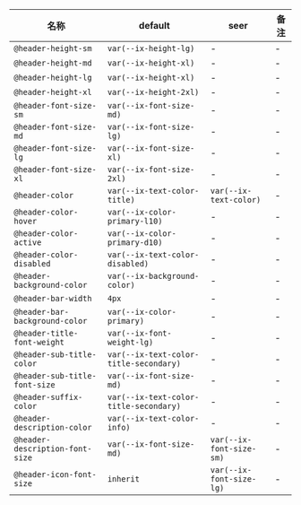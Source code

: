 | 名称 | default | seer | 备注 |
| --- | --- | --- | --- |
| `@header-height-sm` | `var(--ix-height-lg)` | - | - |
| `@header-height-md` | `var(--ix-height-xl)` | - | - |
| `@header-height-lg` | `var(--ix-height-xl)` | - | - |
| `@header-height-xl` | `var(--ix-height-2xl)` | - | - |
| `@header-font-size-sm` | `var(--ix-font-size-md)` | - | - |
| `@header-font-size-md` | `var(--ix-font-size-lg)` | - | - |
| `@header-font-size-lg` | `var(--ix-font-size-xl)` | - | - |
| `@header-font-size-xl` | `var(--ix-font-size-2xl)` | - | - |
| `@header-color` | `var(--ix-text-color-title)` | `var(--ix-text-color)` | - |
| `@header-color-hover` | `var(--ix-color-primary-l10)` | - | - |
| `@header-color-active` | `var(--ix-color-primary-d10)` | - | - |
| `@header-color-disabled` | `var(--ix-text-color-disabled)` | - | - |
| `@header-background-color` | `var(--ix-background-color)` | - | - |
| `@header-bar-width` | `4px` | - | - |
| `@header-bar-background-color` | `var(--ix-color-primary)` | - | - |
| `@header-title-font-weight` | `var(--ix-font-weight-lg)` | - | - |
| `@header-sub-title-color` | `var(--ix-text-color-title-secondary)` | - | - |
| `@header-sub-title-font-size` | `var(--ix-font-size-md)` | - | - |
| `@header-suffix-color` | `var(--ix-text-color-title-secondary)` | - | - |
| `@header-description-color` | `var(--ix-text-color-info)` | - | - |
| `@header-description-font-size` | `var(--ix-font-size-md)` | `var(--ix-font-size-sm)` | - |
| `@header-icon-font-size` | `inherit` | `var(--ix-font-size-lg)` | - |
